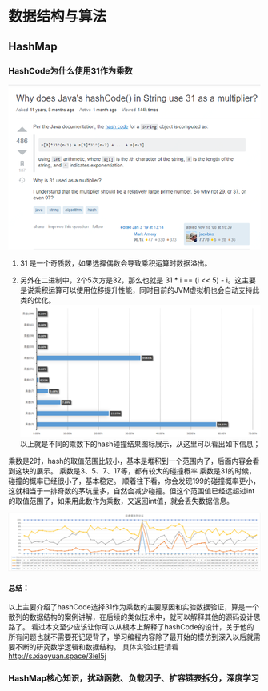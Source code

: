 # 数据结构与算法
## HashMap
### HashCode为什么使用31作为乘数
![avatar](/interview-3-01.png)
1. 31 是一个奇质数，如果选择偶数会导致乘积运算时数据溢出。

2. 另外在二进制中，2个5次方是32，那么也就是 31 * i == (i << 5) - i。这主要是说乘积运算可以使用位移提升性能，同时目前的JVM虚拟机也会自动支持此类的优化。
![avatar](/interview-3-03.png)
以上就是不同的乘数下的hash碰撞结果图标展示，从这里可以看出如下信息；

乘数是2时，hash的取值范围比较小，基本是堆积到一个范围内了，后面内容会看到这块的展示。
乘数是3、5、7、17等，都有较大的碰撞概率
乘数是31的时候，碰撞的概率已经很小了，基本稳定。
顺着往下看，你会发现199的碰撞概率更小，这就相当于一排奇数的茅坑量多，自然会减少碰撞。但这个范围值已经远超过int的取值范围了，如果用此数作为乘数，又返回int值，就会丢失数据信息。

![avatar](/interview-3-04.png)

#### 总结：
以上主要介绍了hashCode选择31作为乘数的主要原因和实验数据验证，算是一个散列的数据结构的案例讲解，在后续的类似技术中，就可以解释其他的源码设计思路了。
看过本文至少应该让你可以从根本上解释了hashCode的设计，关于他的所有问题也就不需要死记硬背了，学习编程内容除了最开始的模仿到深入以后就需要不断的研究数学逻辑和数据结构。
具体实验过程请看<http://s.xiaoyuan.space/3ieI5j>

### HashMap核心知识，扰动函数、负载因子、扩容链表拆分，深度学习